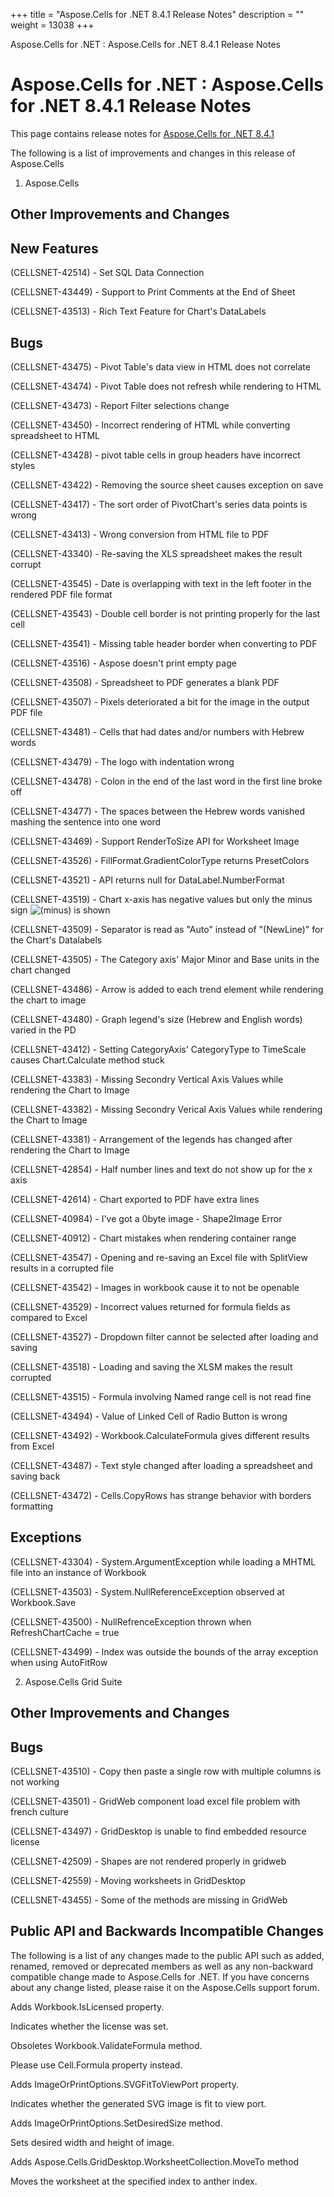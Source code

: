 +++
title = "Aspose.Cells for .NET 8.4.1 Release Notes" 
description = "" 
weight = 13038 
+++

Aspose.Cells for .NET : Aspose.Cells for .NET 8.4.1 Release Notes  

# Aspose.Cells for .NET : Aspose.Cells for .NET 8.4.1 Release Notes


This page contains release notes for [Aspose.Cells for .NET 8.4.1](http://www.aspose.com/downloads/cells/net/new-releases/aspose.cells-for-.net-8.4.1/)

The following is a list of improvements and changes in this release of Aspose.Cells

1) Aspose.Cells

## Other Improvements and Changes

## New Features

(CELLSNET-42514) - Set SQL Data Connection

(CELLSNET-43449) - Support to Print Comments at the End of Sheet

(CELLSNET-43513) - Rich Text Feature for Chart's DataLabels

## Bugs

(CELLSNET-43475) - Pivot Table's data view in HTML does not correlate

(CELLSNET-43474) - Pivot Table does not refresh while rendering to HTML

(CELLSNET-43473) - Report Filter selections change

(CELLSNET-43450) - Incorrect rendering of HTML while converting spreadsheet to HTML

(CELLSNET-43428) - pivot table cells in group headers have incorrect styles

(CELLSNET-43422) - Removing the source sheet causes exception on save

(CELLSNET-43417) - The sort order of PivotChart's series data points is wrong

(CELLSNET-43413) - Wrong conversion from HTML file to PDF

(CELLSNET-43340) - Re-saving the XLS spreadsheet makes the result corrupt

(CELLSNET-43545) - Date is overlapping with text in the left footer in the rendered PDF file format

(CELLSNET-43543) - Double cell border is not printing properly for the last cell

(CELLSNET-43541) - Missing table header border when converting to PDF

(CELLSNET-43516) - Aspose doesn't print empty page

(CELLSNET-43508) - Spreadsheet to PDF generates a blank PDF

(CELLSNET-43507) - Pixels deteriorated a bit for the image in the output PDF file

(CELLSNET-43481) - Cells that had dates and/or numbers with Hebrew words

(CELLSNET-43479) - The logo with indentation wrong

(CELLSNET-43478) - Colon in the end of the last word in the first line broke off

(CELLSNET-43477) - The spaces between the Hebrew words vanished mashing the sentence into one word

(CELLSNET-43469) - Support RenderToSize API for Worksheet Image

(CELLSNET-43526) - FillFormat.GradientColorType returns PresetColors

(CELLSNET-43521) - API returns null for DataLabel.NumberFormat

(CELLSNET-43519) - Chart x-axis has negative values but only the minus sign ![(minus)](s/en_GB-1988229788/4108/b47156ace146e4f759b49ef98258cb637bdd5af8.5/_/images/icons/emoticons/forbidden.png) is shown

(CELLSNET-43509) - Separator is read as "Auto" instead of "(NewLine)" for the Chart's Datalabels

(CELLSNET-43505) - The Category axis' Major Minor and Base units in the chart changed

(CELLSNET-43486) - Arrow is added to each trend element while rendering the chart to image

(CELLSNET-43480) - Graph legend's size (Hebrew and English words) varied in the PD

(CELLSNET-43412) - Setting CategoryAxis' CategoryType to TimeScale causes Chart.Calculate method stuck

(CELLSNET-43383) - Missing Secondry Vertical Axis Values while rendering the Chart to Image

(CELLSNET-43382) - Missing Secondry Verical Axis Values while rendering the Chart to Image

(CELLSNET-43381) - Arrangement of the legends has changed after rendering the Chart to Image

(CELLSNET-42854) - Half number lines and text do not show up for the x axis

(CELLSNET-42614) - Chart exported to PDF have extra lines

(CELLSNET-40984) - I've got a 0byte image - Shape2Image Error

(CELLSNET-40912) - Chart mistakes when rendering container range

(CELLSNET-43547) - Opening and re-saving an Excel file with SplitView results in a corrupted file

(CELLSNET-43542) - Images in workbook cause it to not be openable

(CELLSNET-43529) - Incorrect values returned for formula fields as compared to Excel

(CELLSNET-43527) - Dropdown filter cannot be selected after loading and saving

(CELLSNET-43518) - Loading and saving the XLSM makes the result corrupted

(CELLSNET-43515) - Formula involving Named range cell is not read fine

(CELLSNET-43494) - Value of Linked Cell of Radio Button is wrong

(CELLSNET-43492) - Workbook.CalculateFormula gives different results from Excel

(CELLSNET-43487) - Text style changed after loading a spreadsheet and saving back

(CELLSNET-43472) - Cells.CopyRows has strange behavior with borders formatting

## Exceptions

(CELLSNET-43304) - System.ArgumentException while loading a MHTML file into an instance of Workbook

(CELLSNET-43503) - System.NullReferenceException observed at Workbook.Save

(CELLSNET-43500) - NullRefrenceException thrown when RefreshChartCache = true

(CELLSNET-43499) - Index was outside the bounds of the array exception when using AutoFitRow

2) Aspose.Cells Grid Suite

## Other Improvements and Changes

## Bugs

(CELLSNET-43510) - Copy then paste a single row with multiple columns is not working

(CELLSNET-43501) - GridWeb component load excel file problem with french culture

(CELLSNET-43497) - GridDesktop is unable to find embedded resource license

(CELLSNET-42509) - Shapes are not rendered properly in gridweb

(CELLSNET-42559) - Moving worksheets in GridDesktop

(CELLSNET-43455) - Some of the methods are missing in GridWeb

## Public API and Backwards Incompatible Changes

The following is a list of any changes made to the public API such as added, renamed, removed or deprecated members as well as any non-backward compatible change made to Aspose.Cells for .NET. If you have concerns about any change listed, please raise it on the Aspose.Cells support forum.

Adds Workbook.IsLicensed property.

Indicates whether the license was set.

Obsoletes Workbook.ValidateFormula method.

Please use Cell.Formula property instead.

Adds ImageOrPrintOptions.SVGFitToViewPort property.

Indicates whether the generated SVG image is fit to view port.

Adds ImageOrPrintOptions.SetDesiredSize method.

Sets desired width and height of image.

Adds Aspose.Cells.GridDesktop.WorksheetCollection.MoveTo method

Moves the worksheet at the specified index to anther index.

